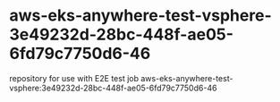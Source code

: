 # aws-eks-anywhere-test-vsphere-3e49232d-28bc-448f-ae05-6fd79c7750d6-46
repository for use with E2E test job aws-eks-anywhere-test-vsphere:3e49232d-28bc-448f-ae05-6fd79c7750d6-46

